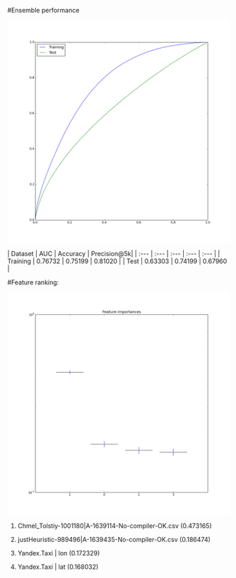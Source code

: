 #Ensemble performance

![](roc_curves.png?raw=true)

| Dataset | AUC | Accuracy | Precision@5k|
| :--- | :--- | :--- | :--- | :--- |
| Training | 0.76732 | 0.75199 | 0.81020 |
| Test | 0.63303 | 0.74199 | 0.67960 |


#Feature ranking:

![](importances.png?raw=true)

1. Chmel_Tolstiy-1001180|A-1639114-No-compiler-OK.csv (0.473165)

2. justHeuristic-989496|A-1639435-No-compiler-OK.csv (0.186474)

3. Yandex.Taxi | lon (0.172329)

4. Yandex.Taxi | lat (0.168032)

